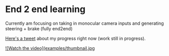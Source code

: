 # End 2 end learning

Currently am focusing on taking in monocular camera inputs and generating steering + brake (fully end2end)

<a href="https://twitter.com/srianumakonda/status/1465469834431447040">Here's a tweet</a> about my progress right now (work still in progress).

[![Watch the video](examples/thumbnail.jpg](https://youtu.be/vPxW7LrYtUU)